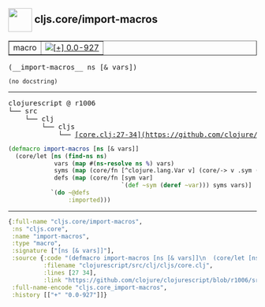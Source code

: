 ## <img width="48px" valign="middle" src="http://i.imgur.com/Hi20huC.png"> cljs.core/import-macros

 <table border="1">
<tr>
<td>macro</td>
<td><a href="https://github.com/cljsinfo/api-refs/tree/0.0-927"><img valign="middle" alt="[+] 0.0-927" src="https://img.shields.io/badge/+-0.0--927-lightgrey.svg"></a> </td>
</tr>
</table>

 <samp>
(__import-macros__ ns [& vars])<br>
</samp>

```
(no docstring)
```

---

 <pre>
clojurescript @ r1006
└── src
    └── clj
        └── cljs
            └── <ins>[core.clj:27-34](https://github.com/clojure/clojurescript/blob/r1006/src/clj/cljs/core.clj#L27-L34)</ins>
</pre>

```clj
(defmacro import-macros [ns [& vars]]
  (core/let [ns (find-ns ns)
             vars (map #(ns-resolve ns %) vars)
             syms (map (core/fn [^clojure.lang.Var v] (core/-> v .sym (with-meta {:macro true}))) vars)
             defs (map (core/fn [sym var]
                                `(def ~sym (deref ~var))) syms vars)]
            `(do ~@defs
                 :imported)))
```


---

```clj
{:full-name "cljs.core/import-macros",
 :ns "cljs.core",
 :name "import-macros",
 :type "macro",
 :signature ["[ns [& vars]]"],
 :source {:code "(defmacro import-macros [ns [& vars]]\n  (core/let [ns (find-ns ns)\n             vars (map #(ns-resolve ns %) vars)\n             syms (map (core/fn [^clojure.lang.Var v] (core/-> v .sym (with-meta {:macro true}))) vars)\n             defs (map (core/fn [sym var]\n                                `(def ~sym (deref ~var))) syms vars)]\n            `(do ~@defs\n                 :imported)))",
          :filename "clojurescript/src/clj/cljs/core.clj",
          :lines [27 34],
          :link "https://github.com/clojure/clojurescript/blob/r1006/src/clj/cljs/core.clj#L27-L34"},
 :full-name-encode "cljs.core_import-macros",
 :history [["+" "0.0-927"]]}

```
